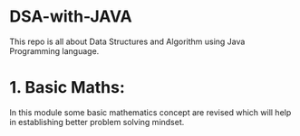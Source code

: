 # DSA-with-JAVA
This repo is all about Data Structures and Algorithm using Java Programming language.



# 1. Basic Maths:
In this module some basic mathematics concept are revised which will help in establishing better problem solving mindset.
